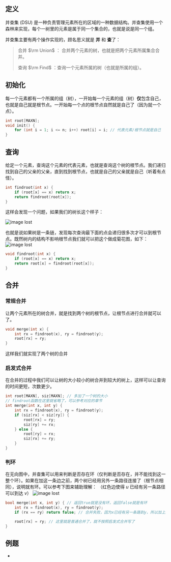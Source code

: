 ## 定义

并查集 (DSU) 是一种负责管理元素所在的区域的一种数据结构。并查集使用一个森林来实现，每个一树里的元素是属于同一个集合的，也就是说是同一个组。

并查集主要有两个操作实现的，顾名思义就是 **并** 和 **查**了：

> 合并 $\rm Union$ ： 合并两个元素的树，也就是把两个元素所属集合合并。
> 
> 查询 $\rm Find$ ：查询一个元素所属的树（也就是所属的组）。

## 初始化

每一个元素都有一个所属的组（树），一开始每一个元素的组（树）**仅**包含自己，也就是自己就是根节点。一开始每一个点的根节点自然就是自己了（因为就一个点）。

```cpp
int root[MAXN];
void init() {
    for (int i = 1; i <= n; i++) root[i] = i; // 代表元素/根节点就是自己
}
```

## 查询

给定一个元素，查询这个元素的代表元素，也就是查询这个树的根节点。我们递归找到自己的父亲的父亲，直到找到根节点，也就是自己的父亲就是自己（听着有点怪）。

```cpp
int findroot(int x) {
    if (root[x] == x) return x;
    return findroot(root[x]);
}
```

这样会发现一个问题，如果我们的树长这个样子：

![image lost](../../../assets/images/DSU1.png)

也就是说如果树是一条链，发现每次查询最下面的点会递归很多次才可以到根节点。既然树内的结构不影响根节点我们就可以把这个做成菊花图，如下：
![image lost](../../../assets/images/DSU2.png)

```cpp
void findroot(int x) {
    if (root[x] == x) return x;
    return root[x] = findroot(root[x]);
}
```

## 合并

### 常规合并

让两个元素所在的树合并，就是找到两个树的根节点，让根节点进行合并就可以了。

```cpp
void merge(int x) {
    int rx = findroot(x), ry = findroot(y);
    root[rx] = ry;
}
```

这样我们就实现了两个树的合并

### 启发式合并

在合并的过程中我们可以让树的大小较小的树合并到较大的树上，这样可以让查询的时间更短，次数更少。

```cpp
int root[MAXN], siz[MAXN]; // 多加了一个树的大小
// findroot函数在这里就省略了，可以参考对应的章节
int merge(int x, int y) {
    int rx = findroot(x), ry = findroot(y);
    if (siz[rx] < siz[ry]) {
        root[rx] = ry;
        siz[ry] += rx;
    } else {
        root[ry] = rx;
        siz[rx] += ry;
    }
}
```

### 判环

在无向图中，并查集可以用来判断是否存在环（仅判断是否存在，并不能找到这一整个环）。如果在加这一条边之前，两个树已经用另外一条路径连接了（根节点相同），说明就有环。可以参考下图来辅助理解：
（红色边使得 $u$ 已经有另一条路径可以到达 $v$）
![image lost](../../../assets/images/DSU3.png)

```cpp
bool merge(int x, int y) { // 返回true就是没有环，返回false就是有环
    int rx = findroot(x), ry = findroot(y);
    if (rx == ry) return false; // 合并失败，因为x已经有另一条路到y，所以加上这条边出现了环

    root[rx] = ry; // 这里就是普通合并了，就不按照启发式合并写了
}
```

## 例题
- []()